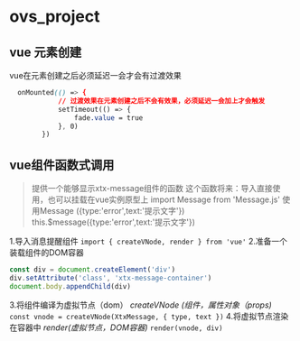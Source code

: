 # ovs_project

## vue 元素创建
vue在元素创建之后必须延迟一会才会有过渡效果
```css
  onMounted(() => {
            // 过渡效果在元素创建之后不会有效果，必须延迟一会加上才会触发
            setTimeout(() => {
                fade.value = true
            }, 0)
        })
```

## vue组件函数式调用
> 提供一个能够显示xtx-message组件的函数
> 这个函数将来：导入直接使用，也可以挂载在vue实例原型上
> import Message from 'Message.js' 使用Message ({type:'error',text:'提示文字'})
> this.$message({type:'error',text:'提示文字'})


1.导入消息提醒组件
`import { createVNode, render } from 'vue'`
2.准备一个装载组件的DOM容器
```js
const div = document.createElement('div')
div.setAttribute('class', 'xtx-message-container')
document.body.appendChild(div)
```
3.将组件编译为虚拟节点（dom） 
*createVNode (组件，属性对象（props)*
`const vnode = createVNode(XtxMessage, { type, text })`
4.将虚拟节点渲染在容器中
*render(虚拟节点，DOM容器)*
`render(vnode, div)`
